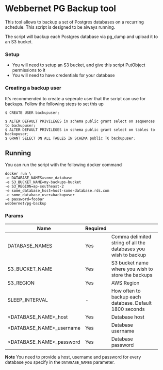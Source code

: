 # Webbernet PG Backup tool

This tool allows to backup a set of Postgres databases on a recurring schedule. This script is designed to be always running.

The script will backup each Postgres database via pg_dump and upload it to an S3 bucket.

### Setup

* You will need to setup an S3 bucket, and give this script PutObject permissions to it
* You will need to have credentials for your database

### Creating a backup user

It's recommended to create a seperate user that the script can use for backups. Follow the following steps to set this up

```
$ CREATE USER backupuser; 

$ ALTER DEFAULT PRIVILEGES in schema public grant select on sequences to backupuser;
$ ALTER DEFAULT PRIVILEGES in schema public grant select on tables to backupuser;
$ GRANT SELECT ON ALL TABLES IN SCHEMA public TO backupuser;
```

## Running

You can run the script with the following docker command

```
docker run \
-e DATABASE_NAMES=some_database
-e S3_BUCKET_NAME=my-backups-bucket
-e S3_REGION=ap-southeast-2
-e some_database_host=host-some-database.rds.com
-e some_database_user=backupuser
-e password=foobar
webbernet/pg-backup 
```

### Params

| Name | Required | |
| ------------- |-------------| -----|
| DATABASE_NAMES  | Yes | Comma delimited string of all the databases you wish to backup |
| S3_BUCKET_NAME | Yes | S3 bucket name where you wish to store the backups |
| S3_REGION  | Yes | AWS Region |
| SLEEP_INTERVAL | - | How often to backup each database. Default 1800 seconds |
| <DATABASE_NAME>_host | Yes | Database host |
| <DATABASE_NAME>_username | Yes | Database username |
| <DATABASE_NAME>_password | Yes | Database password |

**Note** You need to provide a host, username and password for every database you specify in the `DATABASE_NAMES` parameter.
